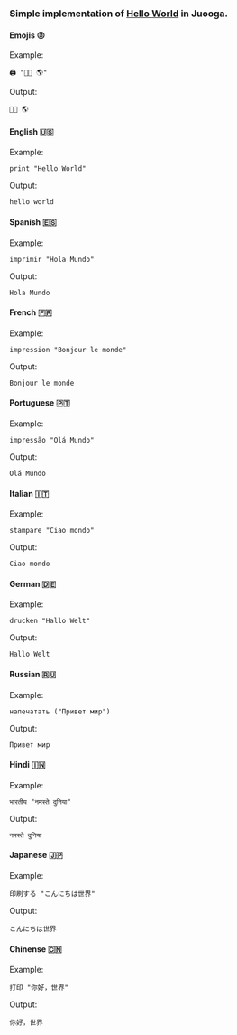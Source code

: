 <!-- 

MIT License (c) 2018 Carlos Abraham Hernandez 

The languages have been extracted from https://translate.google.com/
Feel free to open an ISSUE if you think there are orthographic errors 
or any other problem.

Hello World Implementation
May 30, 2018

-->

### Simple implementation of [Hello World](https://en.wikipedia.org/wiki/%22Hello,_World!%22_program) in Juooga.

#### Emojis 😜

Example:

```
🖨 "🖐🏻 🌎"
```

Output:

```
🖐🏻 🌎
```

#### English 🇺🇸

Example:

```
print "Hello World"
```

Output:

```
hello world
```
#### Spanish 🇪🇸

Example:

```
imprimir "Hola Mundo"
```

Output:

```
Hola Mundo
```

#### French 🇫🇷

Example:

```
impression "Bonjour le monde"
```

Output:

```
Bonjour le monde
```

#### Portuguese 🇵🇹

Example:

```
impressão "Olá Mundo"
```

Output:

```
Olá Mundo
```

#### Italian 🇮🇹

Example:

```
stampare "Ciao mondo"
```

Output:

```
Ciao mondo
```

#### German 🇩🇪

Example:

```
drucken "Hallo Welt"
```

Output:

```
Hallo Welt
```

#### Russian 🇷🇺

Example:

```
напечатать ("Привет мир")
```

Output:

```
Привет мир
```

#### Hindi 🇮🇳

Example:

```
भारतीय "नमस्ते दुनिया"
```

Output:

```
नमस्ते दुनिया
```

#### Japanese 🇯🇵

Example:

```
印刷する "こんにちは世界"
```

Output:

```
こんにちは世界
```

#### Chinense 🇨🇳

Example:

```
打印 "你好，世界"
```

Output:

```
你好，世界
```
